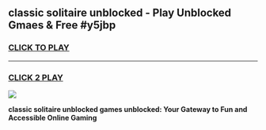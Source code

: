 
## classic solitaire unblocked - Play Unblocked Gmaes & Free #y5jbp
<h3>
<a href="https://news.freeplayer.one?title=classic_solitaire_unblocked&ref=26F">CLICK TO PLAY</a></h3>
<hr>

<h3>
<a href="https://news.freeplayer.one?title=classic_solitaire_unblocked&ref=26F">CLICK 2 PLAY</a>
  
</h3>

<a href="https://news.freeplayer.one?title=classic_solitaire_unblocked&ref=26F/"><img src="https://clearcache.store/games.png"></a>


**classic solitaire unblocked games unblocked: Your Gateway to Fun and Accessible Online Gaming**
